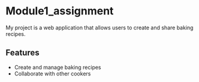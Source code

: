 # Module1_assignment

My project is a web application that allows users to create and share baking recipes.

## Features

- Create and manage baking recipes
- Collaborate with other cookers
